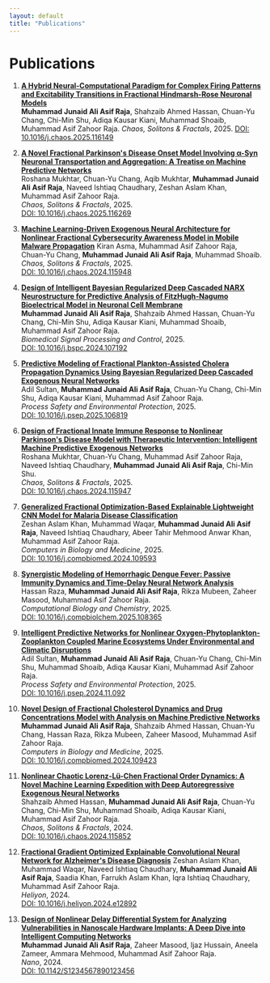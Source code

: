```yaml
---
layout: default
title: "Publications"
---
```


# Publications

1. **[A Hybrid Neural-Computational Paradigm for Complex Firing Patterns and Excitability Transitions in Fractional Hindmarsh-Rose Neuronal Models](https://doi.org/10.1016/j.chaos.2025.116149)**  
   **Muhammad Junaid Ali Asif Raja**, Shahzaib Ahmed Hassan, Chuan-Yu Chang, Chi-Min Shu, Adiqa Kausar Kiani, Muhammad Shoaib, Muhammad Asif Zahoor Raja.
   _Chaos, Solitons & Fractals_, 2025.
   [DOI: 10.1016/j.chaos.2025.116149](https://doi.org/10.1016/j.chaos.2025.116149)

2. **[A Novel Fractional Parkinson's Disease Onset Model Involving α-Syn Neuronal Transportation and Aggregation: A Treatise on Machine Predictive Networks](https://doi.org/10.1016/j.chaos.2025.116269)**  
   Roshana Mukhtar, Chuan-Yu Chang, Aqib Mukhtar, **Muhammad Junaid Ali Asif Raja**, Naveed Ishtiaq Chaudhary, Zeshan Aslam Khan, Muhammad Asif Zahoor Raja.  
   _Chaos, Solitons & Fractals_, 2025.  
   [DOI: 10.1016/j.chaos.2025.116269](https://doi.org/10.1016/j.chaos.2025.116269)

3. **[Machine Learning-Driven Exogenous Neural Architecture for Nonlinear Fractional Cybersecurity Awareness Model in Mobile Malware Propagation](https://doi.org/10.1016/j.chaos.2024.115948)**
   Kiran Asma, Muhammad Asif Zahoor Raja, Chuan-Yu Chang, **Muhammad Junaid Ali Asif Raja**, Muhammad Shoaib.  
   _Chaos, Solitons & Fractals_, 2025.  
   [DOI: 10.1016/j.chaos.2024.115948](https://doi.org/10.1016/j.chaos.2024.115948)

4. **[Design of Intelligent Bayesian Regularized Deep Cascaded NARX Neurostructure for Predictive Analysis of FitzHugh-Nagumo Bioelectrical Model in Neuronal Cell Membrane](https://doi.org/10.1016/j.bspc.2024.107192)**  
   **Muhammad Junaid Ali Asif Raja**, Shahzaib Ahmed Hassan, Chuan-Yu Chang, Chi-Min Shu, Adiqa Kausar Kiani, Muhammad Shoaib, Muhammad Asif Zahoor Raja.  
   _Biomedical Signal Processing and Control_, 2025.  
   [DOI: 10.1016/j.bspc.2024.107192](https://doi.org/10.1016/j.bspc.2024.107192)

5. **[Predictive Modeling of Fractional Plankton-Assisted Cholera Propagation Dynamics Using Bayesian Regularized Deep Cascaded Exogenous Neural Networks](https://doi.org/10.1016/j.psep.2025.106819)**  
   Adil Sultan, **Muhammad Junaid Ali Asif Raja**, Chuan-Yu Chang, Chi-Min Shu, Adiqa Kausar Kiani, Muhammad Asif Zahoor Raja.  
   _Process Safety and Environmental Protection_, 2025.  
   [DOI: 10.1016/j.psep.2025.106819](https://doi.org/10.1016/j.psep.2025.106819)

6. **[Design of Fractional Innate Immune Response to Nonlinear Parkinson's Disease Model with Therapeutic Intervention: Intelligent Machine Predictive Exogenous Networks](https://doi.org/10.1016/j.chaos.2024.115947)**  
   Roshana Mukhtar, Chuan-Yu Chang, Muhammad Asif Zahoor Raja, Naveed Ishtiaq Chaudhary, **Muhammad Junaid Ali Asif Raja**, Chi-Min Shu.  
   _Chaos, Solitons & Fractals_, 2025.  
   [DOI: 10.1016/j.chaos.2024.115947](https://doi.org/10.1016/j.chaos.2024.115947)

7. **[Generalized Fractional Optimization-Based Explainable Lightweight CNN Model for Malaria Disease Classification](https://doi.org/10.1016/j.compbiomed.2024.109593)**  
   Zeshan Aslam Khan, Muhammad Waqar, **Muhammad Junaid Ali Asif Raja**, Naveed Ishtiaq Chaudhary, Abeer Tahir Mehmood Anwar Khan, Muhammad Asif Zahoor Raja.  
   _Computers in Biology and Medicine_, 2025.  
   [DOI: 10.1016/j.compbiomed.2024.109593](https://doi.org/10.1016/j.compbiomed.2024.109593)

8. **[Synergistic Modeling of Hemorrhagic Dengue Fever: Passive Immunity Dynamics and Time-Delay Neural Network Analysis](https://doi.org/10.1016/j.compbiolchem.2025.108365)**  
   Hassan Raza, **Muhammad Junaid Ali Asif Raja**, Rikza Mubeen, Zaheer Masood, Muhammad Asif Zahoor Raja.  
   _Computational Biology and Chemistry_, 2025.  
   [DOI: 10.1016/j.compbiolchem.2025.108365](https://doi.org/10.1016/j.compbiolchem.2025.108365)

9. **[Intelligent Predictive Networks for Nonlinear Oxygen-Phytoplankton-Zooplankton Coupled Marine Ecosystems Under Environmental and Climatic Disruptions](https://doi.org/10.1016/j.psep.2024.11.092)**  
   Adil Sultan, **Muhammad Junaid Ali Asif Raja**, Chuan-Yu Chang, Chi-Min Shu, Muhammad Shoaib, Adiqa Kausar Kiani, Muhammad Asif Zahoor Raja.  
   _Process Safety and Environmental Protection_, 2025.  
   [DOI: 10.1016/j.psep.2024.11.092](https://doi.org/10.1016/j.psep.2024.11.092)

10. **[Novel Design of Fractional Cholesterol Dynamics and Drug Concentrations Model with Analysis on Machine Predictive Networks](https://doi.org/10.1016/j.compbiomed.2024.109423)**  
    **Muhammad Junaid Ali Asif Raja**, Shahzaib Ahmed Hassan, Chuan-Yu Chang, Hassan Raza, Rikza Mubeen, Zaheer Masood, Muhammad Asif Zahoor Raja.  
    _Computers in Biology and Medicine_, 2025.  
    [DOI: 10.1016/j.compbiomed.2024.109423](https://doi.org/10.1016/j.compbiomed.2024.109423)

11. **[Nonlinear Chaotic Lorenz-Lü-Chen Fractional Order Dynamics: A Novel Machine Learning Expedition with Deep Autoregressive Exogenous Neural Networks](https://doi.org/10.1016/j.chaos.2024.115852)**  
    Shahzaib Ahmed Hassan, **Muhammad Junaid Ali Asif Raja**, Chuan-Yu Chang, Chi-Min Shu, Muhammad Shoaib, Adiqa Kausar Kiani, Muhammad Asif Zahoor Raja.  
    _Chaos, Solitons & Fractals_, 2024.  
    [DOI: 10.1016/j.chaos.2024.115852](https://doi.org/10.1016/j.chaos.2024.115852)

12. **[Fractional Gradient Optimized Explainable Convolutional Neural Network for Alzheimer's Disease Diagnosis](https://doi.org/10.1016/j.heliyon.2024.e12892)**
    Zeshan Aslam Khan, Muhammad Waqar, Naveed Ishtiaq Chaudhary, **Muhammad Junaid Ali Asif Raja**, Saadia Khan, Farrukh Aslam Khan, Iqra Ishtiaq Chaudhary, Muhammad Asif Zahoor Raja.  
    _Heliyon_, 2024.  
    [DOI: 10.1016/j.heliyon.2024.e12892](https://doi.org/10.1016/j.heliyon.2024.e12892)

13. **[Design of Nonlinear Delay Differential System for Analyzing Vulnerabilities in Nanoscale Hardware Implants: A Deep Dive into Intelligent Computing Networks](https://doi.org/10.1142/S1234567890123456)**  
    **Muhammad Junaid Ali Asif Raja**, Zaheer Masood, Ijaz Hussain, Aneela Zameer, Ammara Mehmood, Muhammad Asif Zahoor Raja.  
    _Nano_, 2024.  
    [DOI: 10.1142/S1234567890123456](https://doi.org/10.1142/S1234567890123456)
